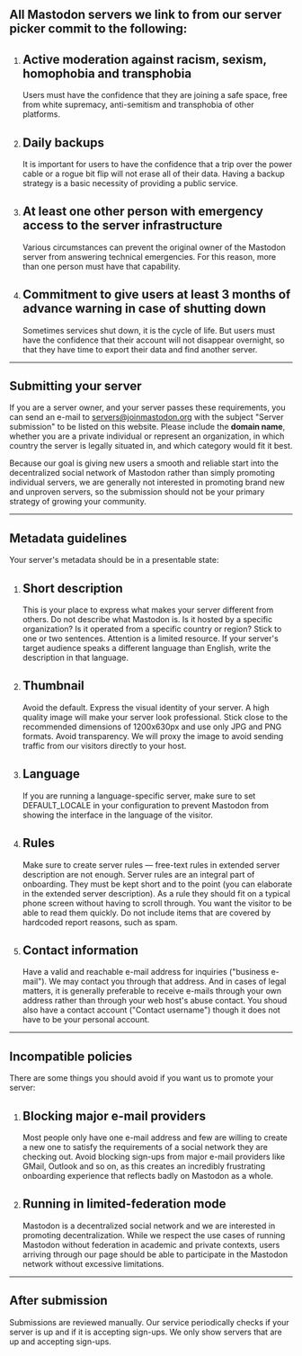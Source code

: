 All Mastodon servers we link to from our server picker commit to the following:
-------------------------------------------------------------------------------

1. Active moderation against racism, sexism, homophobia and transphobia
    --------------------------------------------------------------------
    
    Users must have the confidence that they are joining a safe space, free from white supremacy, anti-semitism and transphobia of other platforms.
    
2. Daily backups
    -------------
    
    It is important for users to have the confidence that a trip over the power cable or a rogue bit flip will not erase all of their data. Having a backup strategy is a basic necessity of providing a public service.
    
3. At least one other person with emergency access to the server infrastructure
    ----------------------------------------------------------------------------
    
    Various circumstances can prevent the original owner of the Mastodon server from answering technical emergencies. For this reason, more than one person must have that capability.
    
4. Commitment to give users at least 3 months of advance warning in case of shutting down
    --------------------------------------------------------------------------------------
    
    Sometimes services shut down, it is the cycle of life. But users must have the confidence that their account will not disappear overnight, so that they have time to export their data and find another server.
    

* * *

Submitting your server
----------------------

If you are a server owner, and your server passes these requirements, you can send an e-mail to servers@joinmastodon.org with the subject "Server submission" to be listed on this website. Please include the **domain name**, whether you are a private individual or represent an organization, in which country the server is legally situated in, and which category would fit it best.

Because our goal is giving new users a smooth and reliable start into the decentralized social network of Mastodon rather than simply promoting individual servers, we are generally not interested in promoting brand new and unproven servers, so the submission should not be your primary strategy of growing your community.

* * *

Metadata guidelines
-------------------

Your server's metadata should be in a presentable state:

1. Short description
    -----------------
    
    This is your place to express what makes your server different from others. Do not describe what Mastodon is. Is it hosted by a specific organization? Is it operated from a specific country or region? Stick to one or two sentences. Attention is a limited resource. If your server's target audience speaks a different language than English, write the description in that language.
    
2. Thumbnail
    ---------
    
    Avoid the default. Express the visual identity of your server. A high quality image will make your server look professional. Stick close to the recommended dimensions of 1200x630px and use only JPG and PNG formats. Avoid transparency. We will proxy the image to avoid sending traffic from our visitors directly to your host.
    
3. Language
    --------
    
    If you are running a language-specific server, make sure to set DEFAULT\_LOCALE in your configuration to prevent Mastodon from showing the interface in the language of the visitor.
    
4. Rules
    -----
    
    Make sure to create server rules — free-text rules in extended server description are not enough. Server rules are an integral part of onboarding. They must be kept short and to the point (you can elaborate in the extended server description). As a rule they should fit on a typical phone screen without having to scroll through. You want the visitor to be able to read them quickly. Do not include items that are covered by hardcoded report reasons, such as spam.
    
5. Contact information
    -------------------
    
    Have a valid and reachable e-mail address for inquiries ("business e-mail"). We may contact you through that address. And in cases of legal matters, it is generally preferable to receive e-mails through your own address rather than through your web host's abuse contact. You shoud also have a contact account ("Contact username") though it does not have to be your personal account.
    

* * *

Incompatible policies
---------------------

There are some things you should avoid if you want us to promote your server:

1. Blocking major e-mail providers
    -------------------------------
    
    Most people only have one e-mail address and few are willing to create a new one to satisfy the requirements of a social network they are checking out. Avoid blocking sign-ups from major e-mail providers like GMail, Outlook and so on, as this creates an incredibly frustrating onboarding experience that reflects badly on Mastodon as a whole.
    
2. Running in limited-federation mode
    ----------------------------------
    
    Mastodon is a decentralized social network and we are interested in promoting decentralization. While we respect the use cases of running Mastodon without federation in academic and private contexts, users arriving through our page should be able to participate in the Mastodon network without excessive limitations.
    

* * *

After submission
----------------

Submissions are reviewed manually. Our service periodically checks if your server is up and if it is accepting sign-ups. We only show servers that are up and accepting sign-ups.